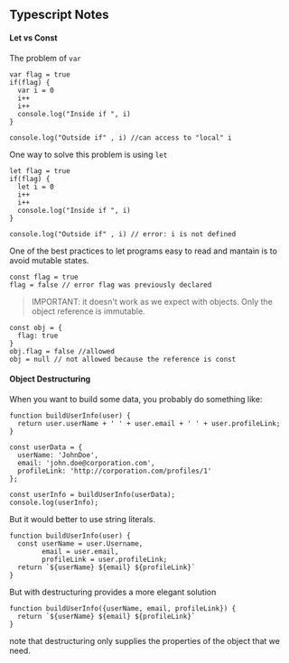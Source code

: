 ## Typescript Notes

#### Let vs Const

The problem of `var`
```
var flag = true
if(flag) {
  var i = 0
  i++
  i++
  console.log("Inside if ", i)
}

console.log("Outside if" , i) //can access to "local" i
```
One way to solve this problem is using `let`
```
let flag = true
if(flag) {
  let i = 0
  i++
  i++
  console.log("Inside if ", i)
}

console.log("Outside if" , i) // error: i is not defined
```

One of the best practices to let programs easy to read and mantain is to avoid mutable states.

```
const flag = true
flag = false // error flag was previously declared
```

> IMPORTANT: it doesn't work as we expect with objects. Only the object reference is immutable.

```
const obj = {
  flag: true
}
obj.flag = false //allowed
obj = null // not allowed because the reference is const
```

#### Object Destructuring

When you want to build some data, you probably do something like:
```
function buildUserInfo(user) {
  return user.userName + ' ' + user.email + ' ' + user.profileLink;
}

const userData = {
  userName: 'JohnDoe',
  email: 'john.doe@corporation.com',
  profileLink: 'http://corporation.com/profiles/1'
};

const userInfo = buildUserInfo(userData);
console.log(userInfo);
```

But it would better to use string literals.

```
function buildUserInfo(user) {
  const userName = user.Username,
        email = user.email,
        profileLink = user.profileLink;
  return `${userName} ${email} ${profileLink}`
}
```

But with destructuring provides a more elegant solution

```
function buildUserInfo({userName, email, profileLink}) {
  return `${userName} ${email} ${profileLink}`
}
```

note that destructuring only supplies the properties of the object that we need.


